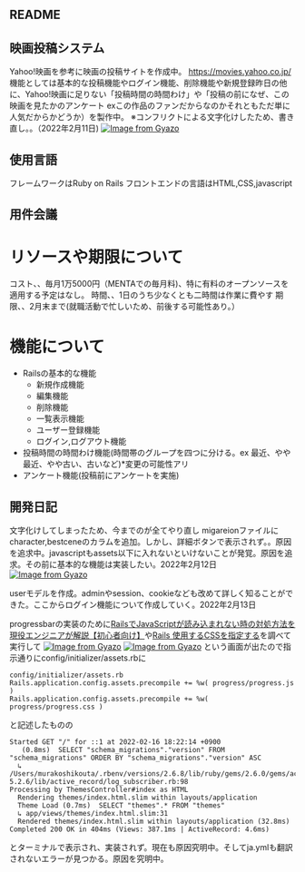 ## README

## 映画投稿システム
Yahoo!映画を参考に映画の投稿サイトを作成中。 https://movies.yahoo.co.jp/  
機能としては基本的な投稿機能やログイン機能、削除機能や新規登録昨日の他に、Yahoo!映画に足りない「投稿時間の時間わけ」や「投稿の前になぜ、この映画を見たかのアンケート  exこの作品のファンだからなのかそれともただ単に人気だからかどうか）を製作中。
※コンフリクトによる文字化けしたため、書き直し。。（2022年2月11日)
[![Image from Gyazo](https://i.gyazo.com/d3ddaa6a47b5dfe3d8d1a9abbdbcef42.png)](https://gyazo.com/d3ddaa6a47b5dfe3d8d1a9abbdbcef42)　　　

## 使用言語
フレームワークはRuby on Rails フロントエンドの言語はHTML,CSS,javascript

## 用件会議
# リソースや期限について
コスト、、毎月1万5000円（MENTAでの毎月料)、特に有料のオープンソースを適用する予定はなし。
時間、、1日のうち少なくとも二時間は作業に費やす
期限、、2月末まで(就職活動で忙しいため、前後する可能性あり。）

# 機能について
- Railsの基本的な機能
    - 新規作成機能
    - 編集機能
    - 削除機能
    - 一覧表示機能
    - ユーザー登録機能
    - ログイン,ログアウト機能
- 投稿時間の時間わけ機能(時間帯のグループを四つに分ける。ex 最近、やや最近、やや古い、古いなど)*変更の可能性アリ
- アンケート機能(投稿前にアンケートを実施)


## 開発日記
文字化けしてしまったため、今までのが全てやり直し
migareionファイルにcharacter,bestceneのカラムを追加。しかし、詳細ボタンで表示されず。。原因を追求中。javascriptもassets以下に入れないといけないことが発覚。原因を追求。その前に基本的な機能は実装したい。2022年2月12日
[![Image from Gyazo](https://i.gyazo.com/82e478b84c15e7a86bd7e7bf1840b00f.png)](https://gyazo.com/82e478b84c15e7a86bd7e7bf1840b00f)

userモデルを作成。adminやsession、cookieなども改めて詳しく知ることができた。ここからログイン機能について作成していく。2022年2月13日

progressbarの実装のために[RailsでJavaScriptが読み込まれない時の対処方法を現役エンジニアが解説【初心者向け】](https://techacademy.jp/magazine/41310#3)や[Rails 使用するCSSを指定する](https://keruuweb.com/rails-%E4%BD%BF%E7%94%A8%E3%81%99%E3%82%8Bcss%E3%82%92%E6%8C%87%E5%AE%9A%E3%81%99%E3%82%8B/)を調べて実行して
[![Image from Gyazo](https://i.gyazo.com/a8ded7e24908fd17c65c076b8c0eedde.png)](https://gyazo.com/a8ded7e24908fd17c65c076b8c0eedde)
[![Image from Gyazo](https://i.gyazo.com/55f54d3a0be646fe540f264797e6f665.png)](https://gyazo.com/55f54d3a0be646fe540f264797e6f665)
という画面が出たので指示通りにconfig/initializer/assets.rbに

```
config/initializer/assets.rb
Rails.application.config.assets.precompile += %w( progress/progress.js )
Rails.application.config.assets.precompile += %w( progress/progress.css )
```


と記述したものの


```
Started GET "/" for ::1 at 2022-02-16 18:22:14 +0900
   (0.8ms)  SELECT "schema_migrations"."version" FROM "schema_migrations" ORDER BY "schema_migrations"."version" ASC
  ↳ /Users/murakoshikouta/.rbenv/versions/2.6.8/lib/ruby/gems/2.6.0/gems/activerecord-5.2.6/lib/active_record/log_subscriber.rb:98
Processing by ThemesController#index as HTML
  Rendering themes/index.html.slim within layouts/application
  Theme Load (0.7ms)  SELECT "themes".* FROM "themes"
  ↳ app/views/themes/index.html.slim:31
  Rendered themes/index.html.slim within layouts/application (32.8ms)
Completed 200 OK in 404ms (Views: 387.1ms | ActiveRecord: 4.6ms)
```



とターミナルで表示され、実装されず。現在も原因究明中。そしてja.ymlも翻訳されないエラーが見つかる。原因を究明中。





